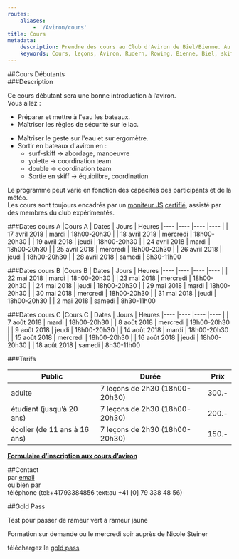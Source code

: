 ```yaml
---
routes:
    aliases:
        - '/Aviron/cours'
title: Cours
metadata:
    description: Prendre des cours au Club d'Aviron de Biel/Bienne. Au bord du lac de Bienne Bielersee.
    keywords: Cours, leçons, Aviron, Rudern, Rowing, Bienne, Biel, skiff, skull, yolette, ergomètre, inscription
---
```

##Cours Débutants  
###Description

Ce cours débutant sera une bonne introduction à l’aviron.  
Vous allez :

+ Préparer et mettre à l'eau les bateaux.
+ Maîtriser les règles de sécurité sur le lac.
- 	Maîtriser le geste sur l'eau et sur ergomètre.
- 	Sortir en bateaux d'aviron en :
	- 	surf-skiff &rarr; abordage, manoeuvre
	- 	yolette	&rarr; coordination team
	- 	double	&rarr; coordination team
	- 	Sortie en skiff &rarr; équibilbre, coordination

Le programme peut varié en fonction des capacités des participants et de la météo.  
Les cours sont toujours encadrés par un [moniteur JS](/aviron/moniteurs) [certifié](http://www.baspo.admin.ch/internet/baspo/fr/home.html), assisté par des membres du club expérimentés.

###Dates cours A
|Cours A 		| Dates			| Jours		| Heures
|----		|----			|----		|----
|		| 17 avril 2018		| mardi		| 18h00-20h30
|		| 18 avril 2018		| mercredi	| 18h00-20h30
|		| 19 avril 2018		| jeudi		| 18h00-20h30
|		| 24 avril 2018		| mardi		| 18h00-20h30
|		| 25 avril 2018		| mercredi	| 18h00-20h30
|		| 26 avril 2018		| jeudi		| 18h00-20h30
|		| 28 avril 2018		| samedi 	| 8h30-11h00
	
###Dates cours B
|Cours B 		| Dates			| Jours		| Heures
|----		|----			|----		|----
|		| 22 mai 2018		| mardi		| 18h00-20h30
|		| 23 mai 2018		| mercredi	| 18h00-20h30
|		| 24 mai 2018		| jeudi		| 18h00-20h30
|		| 29 mai 2018		| mardi		| 18h00-20h30
|		| 30 mai 2018		| mercredi	| 18h00-20h30
|		| 31 mai 2018		| jeudi		| 18h00-20h30
|		| 2 mai 2018		| samedi 	| 8h30-11h00

###Dates cours C
|Cours C 		| Dates			| Jours		| Heures
|----		|----			|----		|----
|		| 7 août 2018		| mardi		| 18h00-20h30
|		| 8 août 2018		| mercredi	| 18h00-20h30
|		| 9 août 2018		| jeudi		| 18h00-20h30
|		| 14 août 2018		| mardi		| 18h00-20h30
|		| 15 août 2018		| mercredi	| 18h00-20h30
|		| 16 août 2018		| jeudi		| 18h00-20h30
|		| 18 août 2018		| samedi 	| 8h30-11h00





###Tarifs

|Public 	| Durée 			| Prix 	|
|----		|----				|----	|
|adulte		| 7 leçons de 2h30 (18h00-20h30)|300.- |
|étudiant (jusqu’à 20 ans)|7 leçons de 2h30 (18h00-20h30)	|200.- |
|écolier (de 11 ans à 16 ans)|7 leçons de 2h30 (18h00-20h30)|150.-|



[**Formulaire d’inscription aux cours d’aviron**](https://sneb.webling.ch/web.php/yFCG4L/Inscription_aux_cours_d_aviron.html)

##Contact  
par [email](mailto:nicole.steiner@sneb.ch)  
ou bien par  
téléphone (tel:+41793384856 text:au +41 [0] 79 338 48 56)



##Gold Pass

 
Test pour passer de rameur vert à rameur jaune

Formation sur demande ou le mercredi soir auprès de Nicole Steiner

téléchargez le [gold pass](gold_pass.pdf)